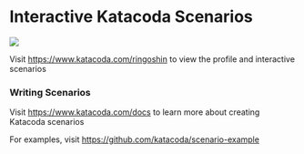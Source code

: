 # Interactive Katacoda Scenarios

[![](http://shields.katacoda.com/katacoda/ringoshin/count.svg)](https://www.katacoda.com/ringoshin "Get your profile on Katacoda.com")

Visit https://www.katacoda.com/ringoshin to view the profile and interactive scenarios

### Writing Scenarios
Visit https://www.katacoda.com/docs to learn more about creating Katacoda scenarios

For examples, visit https://github.com/katacoda/scenario-example
